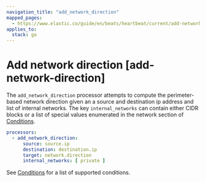 ```yaml
---
navigation_title: "add_network_direction"
mapped_pages:
  - https://www.elastic.co/guide/en/beats/heartbeat/current/add-network-direction.html
applies_to:
  stack: ga
---
```


# Add network direction [add-network-direction]


The `add_network_direction` processor attempts to compute the perimeter-based network direction given an a source and destination ip address and list of internal networks. The key `internal_networks` can contain either CIDR blocks or a list of special values enumerated in the network section of [Conditions](/reference/heartbeat/defining-processors.md#conditions).

```yaml
processors:
  - add_network_direction:
      source: source.ip
      destination: destination.ip
      target: network.direction
      internal_networks: [ private ]
```

See [Conditions](/reference/heartbeat/defining-processors.md#conditions) for a list of supported conditions.

